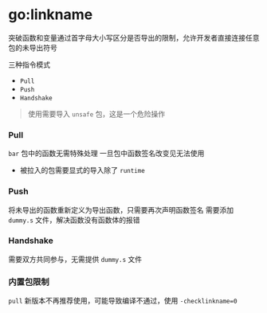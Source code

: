 # go:linkname

突破函数和变量通过首字母大小写区分是否导出的限制，允许开发者直接连接任意包的未导出符号

三种指令模式

- `Pull`
- `Push`
- `Handshake`

> 使用需要导入 `unsafe` 包，这是一个危险操作

### Pull

`bar` 包中的函数无需特殊处理
一旦包中函数签名改变见无法使用

- 被拉入的包需要显式的导入除了 `runtime`

### Push

将未导出的函数重新定义为导出函数，只需要再次声明函数签名
需要添加 `dummy.s` 文件，解决函数没有函数体的报错

### Handshake

需要双方共同参与，无需提供 `dummy.s` 文件

### 内置包限制

`pull` 新版本不再推荐使用，可能导致编译不通过，使用 `-checklinkname=0`
